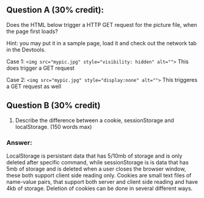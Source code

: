 ## Question A (30% credit): 

Does the HTML below trigger a HTTP GET request for the picture file, when the page first loads?  

Hint: you may put it in a sample page, load it and check out the network tab in the Devtools.

Case 1:
    `<img src="mypic.jpg" style="visibility: hidden" alt="">`
    This does trigger a GET request

Case 2:
    `<img src="mypic.jpg" style="display:none" alt="">`
    This triggeres a GET request as well


## Question B (30% credit)

1. Describe the difference between a cookie, sessionStorage and localStorage. (150 words max)

### Answer:

LocalStorage is persistant data that has 5/10mb of storage and is only deleted after specific command, while sessionStorage is is data that has 5mb of storage and is deleted when a user closes the browser window, these both support client side reading only. Cookies are small text files of name-value pairs, that support both server and client side reading and have 4kb of storage. Deletion of cookies can be done in several different ways.